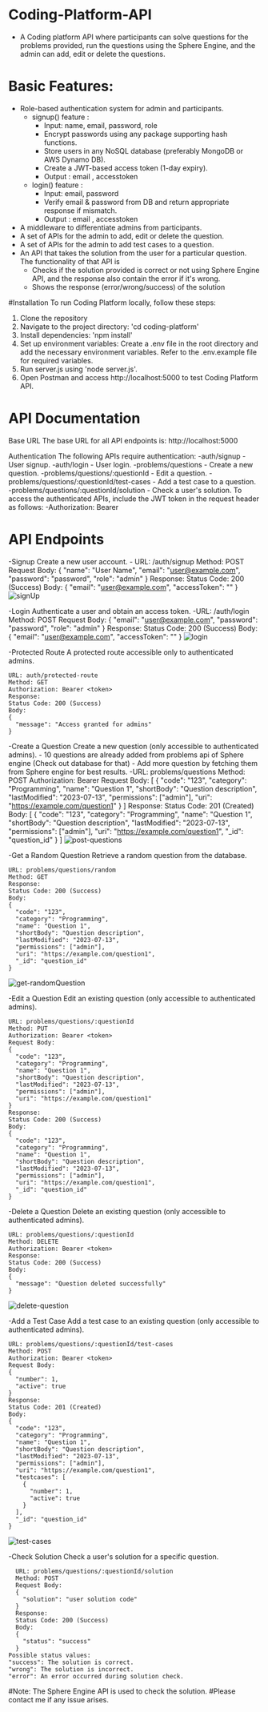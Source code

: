 # Coding-Platform-API
- A Coding platform API where participants can solve questions for the problems provided, run the questions using the Sphere Engine, and the admin can add, edit or delete the questions.
 # Basic Features:
- Role-based authentication system for admin and participants.
    - signup() feature :
        - Input: name, email, password, role
        - Encrypt passwords using any package supporting hash functions.
        - Store users in any NoSQL database (preferably MongoDB or AWS Dynamo DB).
        - Create a JWT-based access token (1-day expiry).
        - Output : email , accesstoken
    - login() feature :
        - Input: email, password
        - Verify email & password from DB and return appropriate response if mismatch.
        - Output : email , accesstoken
- A middleware to differentiate admins from participants.
- A set of APIs for the admin to add, edit or delete the question.
- A set of APIs for the admin to add test cases to a question.
- An API that takes the solution from the user for a particular question. The functionality of that API is
    - Checks if the solution provided is correct or not using Sphere Engine API, and the response also contain the error if it's wrong.
    - Shows the response (error/wrong/success) of the solution
      
#Installation
To run Coding Platform locally, follow these steps:

1. Clone the repository
2. Navigate to the project directory: 'cd coding-platform'
3. Install dependencies: 'npm install'
4. Set up environment variables: Create a .env file in the root directory and add the necessary environment variables. Refer to the .env.example file for required variables.
5. Run server.js using 'node server.js'.
6. Open Postman and access http://localhost:5000 to test Coding Platform API.
   
# API Documentation
Base URL
The base URL for all API endpoints is: http://localhost:5000

Authentication
The following APIs require authentication:
-auth/signup - User signup.
-auth/login - User login.
-problems/questions - Create a new question.
-problems/questions/:questionId - Edit a question.
-problems/questions/:questionId/test-cases - Add a test case to a question.
-problems/questions/:questionId/solution - Check a user's solution.
To access the authenticated APIs, include the JWT token in the request header as follows:
-Authorization: Bearer <token>
# API Endpoints
-Signup
      Create a new user account.
     - URL: /auth/signup
      Method: POST
      Request Body:
      {
       "name": "User Name",
       "email": "user@example.com",
      "password": "password",
      "role": "admin"
      }
      Response:
      Status Code: 200 (Success)
      Body:
      {
      "email": "user@example.com",
      "accessToken": "<token>"
      }
       ![signUp](https://github.com/Lunaticfrost/Coding-Platform-API/assets/60070949/53c9df56-d5fd-4067-a8a6-336eba83a7ec)


-Login
    Authenticate a user and obtain an access token.
    -URL: /auth/login
    Method: POST
    Request Body:
    {
      "email": "user@example.com",
      "password": "password",
      "role": "admin"
    }
    Response:
    Status Code: 200 (Success)
    Body:
    {
      "email": "user@example.com",
      "accessToken": "<token>"
    }
    ![login](https://github.com/Lunaticfrost/Coding-Platform-API/assets/60070949/abc1923e-da21-4e0c-84e4-7ef1ce7c7bb2)

    
-Protected Route
    A protected route accessible only to authenticated admins.
    
    URL: auth/protected-route
    Method: GET
    Authorization: Bearer <token>
    Response:
    Status Code: 200 (Success)
    Body:
    {
      "message": "Access granted for admins"
    }
    
-Create a Question
    Create a new question (only accessible to authenticated admins).
    - 10 questions are already added from problems api of Sphere engine (Check out database for that)
    - Add more question by fetching them from Sphere engine for best results.
        -URL: problems/questions
        Method: POST
        Authorization: Bearer <token>
        Request Body:
        [
          {
            "code": "123",
            "category": "Programming",
            "name": "Question 1",
            "shortBody": "Question description",
            "lastModified": "2023-07-13",
            "permissions": ["admin"],
            "uri": "https://example.com/question1"
          }
        ]
        Response:
        Status Code: 201 (Created)
        Body:
        [
          {
            "code": "123",
            "category": "Programming",
            "name": "Question 1",
            "shortBody": "Question description",
            "lastModified": "2023-07-13",
            "permissions": ["admin"],
            "uri": "https://example.com/question1",
            "_id": "question_id"
          }
        ]
        ![post-questions](https://github.com/Lunaticfrost/Coding-Platform-API/assets/60070949/58922562-8610-4d7b-ab6b-22864b316996)

    
-Get a Random Question
    Retrieve a random question from the database.
    
    URL: problems/questions/random
    Method: GET
    Response:
    Status Code: 200 (Success)
    Body:
    {
      "code": "123",
      "category": "Programming",
      "name": "Question 1",
      "shortBody": "Question description",
      "lastModified": "2023-07-13",
      "permissions": ["admin"],
      "uri": "https://example.com/question1",
      "_id": "question_id"
    }
  ![get-randomQuestion](https://github.com/Lunaticfrost/Coding-Platform-API/assets/60070949/8e212716-e09d-4c2e-b13d-adecfbdc7c2e)

-Edit a Question
    Edit an existing question (only accessible to authenticated admins).
    
    URL: problems/questions/:questionId
    Method: PUT
    Authorization: Bearer <token>
    Request Body:
    {
      "code": "123",
      "category": "Programming",
      "name": "Question 1",
      "shortBody": "Question description",
      "lastModified": "2023-07-13",
      "permissions": ["admin"],
      "uri": "https://example.com/question1"
    }
    Response:
    Status Code: 200 (Success)
    Body:
    {
      "code": "123",
      "category": "Programming",
      "name": "Question 1",
      "shortBody": "Question description",
      "lastModified": "2023-07-13",
      "permissions": ["admin"],
      "uri": "https://example.com/question1",
      "_id": "question_id"
    }
-Delete a Question
    Delete an existing question (only accessible to authenticated admins).
    
    URL: problems/questions/:questionId
    Method: DELETE
    Authorization: Bearer <token>
    Response:
    Status Code: 200 (Success)
    Body:
    {
      "message": "Question deleted successfully"
    }
  ![delete-question](https://github.com/Lunaticfrost/Coding-Platform-API/assets/60070949/59bd3029-a20a-47e2-a6d8-2b3e5888c058)

-Add a Test Case
    Add a test case to an existing question (only accessible to authenticated admins).
    
    URL: problems/questions/:questionId/test-cases
    Method: POST
    Authorization: Bearer <token>
    Request Body:
    {
      "number": 1,
      "active": true
    }
    Response:
    Status Code: 201 (Created)
    Body:
    {
      "code": "123",
      "category": "Programming",
      "name": "Question 1",
      "shortBody": "Question description",
      "lastModified": "2023-07-13",
      "permissions": ["admin"],
      "uri": "https://example.com/question1",
      "testcases": [
        {
          "number": 1,
          "active": true
        }
      ],
      "_id": "question_id"
    }
  ![test-cases](https://github.com/Lunaticfrost/Coding-Platform-API/assets/60070949/f1b619f8-ce90-4139-bb24-eef94354ca87)

-Check Solution
    Check a user's solution for a specific question.
    
      URL: problems/questions/:questionId/solution
      Method: POST
      Request Body:
      {
        "solution": "user solution code"
      }
      Response:
      Status Code: 200 (Success)
      Body:
      {
        "status": "success"
      }
    Possible status values:
    "success": The solution is correct.
    "wrong": The solution is incorrect.
    "error": An error occurred during solution check.
#Note: The Sphere Engine API is used to check the solution.
#Please contact me if any issue arises.
